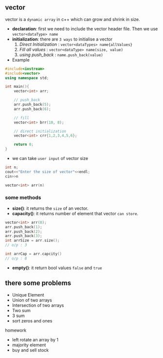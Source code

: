 ## vector
vector is a `dynamic array` in c++ which can grow and shrink in size.
- **declaration**: first we need to include the vector header file. Then we use `vector<dataType> name`
- **initialization**: there are `3 ways` to initialise a vector
    1. _Direct Initialization_ : `vector<dataTypes> name{allValues}`
    2. _Fill all values_ : `vector<dataType> name(size, value)`
    3. *using push_back* : `name.push_back(value)`
- Example
```cpp
#include<iostream>
#include<vector>
using namespace std;

int main(){
    vector<int> arr;

    // push_back
    arr.push_back(5);
    arr.push_back(6);

    // fill
    vector<int> brr(10, 8);

    // direct initialization
    vector<int> crr{1,2,3,4,5,6};

    return 0;
}
```
- we can take `user input` of vector size
```cpp
int n;
cout<<"Enter the size of vector"<<endl;
cin>>n

vector<int> arr(n)
```

### some methods
- **size()**: it returns the `size` of an vector.
- **capacity()**: it returns number of element that vector `can store`.
```cpp
vector<int> arr(8);
arr.push_back(1);
arr.push_back(2);
arr.push_back(3);
int arrSize = arr.size();
// o/p : 3

int arrCap = arr.capcity()
// o/p : 8
```
- **empty()**: it return bool values `false` and `true`

## there some problems
- Unique Element
- Union of two arrays
- Intersection of two arrays
- Two sum
- 3 sum
- sort zeros and ones




homework
- left rotate an array by 1
- majority element
- buy and sell stock